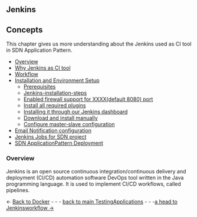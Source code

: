 ## Jenkins

## Concepts
This chapter gives us more understanding about the Jenkins used as CI tool in SDN Application Pattern.
* [Overview](#overview)
* [Why Jenkins as CI tool](./Jenkinsworkflow.md#why-jenkins-as-ci-tool)
* [Workflow](./Jenkinsworkflow.md#workflow)
* [Installation and Environment Setup](./InstallationAndEnvironmentSetup.md#installation-and-environment-setup)
    * [Prerequisites](./InstallationAndEnvironmentSetup.md#prerequisites)
    * [Jenkins-installation-steps](./InstallationAndEnvironmentSetup.md#Jenkins-installation-steps)
    * [Enabled firewall support for XXXX(default 8080) port](./InstallationAndEnvironmentSetup.md#enabled-firewall-support-for-xxxxdefault-8080-port)
    * [Install all required plugins](./InstallationAndEnvironmentSetup.md#install-all-required-plugins)
    * [Installing it through our Jenkins dashboard](./InstallationAndEnvironmentSetup.md#installing-it-through-our-jenkins-dashboard)
    * [Download and install manually](./InstallationAndEnvironmentSetup.md#download-and-install-manually)
    * [Configure master-slave configuration](./InstallationAndEnvironmentSetup.md#configure-master-slave-configuration)
* [Email Notification configuration](./EmailNotificationConfiguration.md#email-notification-configuration)
* [Jenkins Jobs for SDN project](./JenkinsJobsAndSDNDeployment.md#list-of-jenkins-jobs-for-this-sdn-project)
* [SDN ApplicationPattern Deployment](./JenkinsJobsAndSDNDeployment.md#sdn-applicationpattern-deployment)


### Overview 
Jenkins is an open source continuous integration/continuous delivery and deployment (CI/CD) automation software DevOps tool written in the Java programming language. It is used to implement CI/CD workflows, called pipelines.


<- [Back to Docker](../Git/GitCommands.md) - - - [back to main TestingApplications](../../../TestingApplications.md) - - -[a head to Jenkinsworkflow ->](./Jenkinsworkflow.md)
